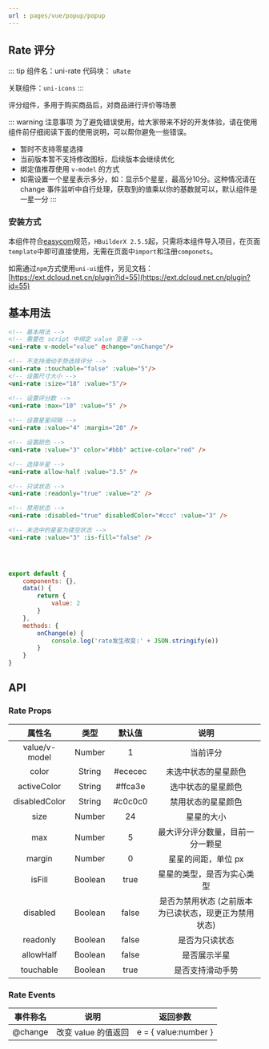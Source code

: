 ```yaml
---
url : pages/vue/popup/popup
---
```


## Rate 评分
::: tip 组件名：uni-rate
代码块： `uRate`

关联组件：`uni-icons`
:::

评分组件，多用于购买商品后，对商品进行评价等场景

::: warning 注意事项
为了避免错误使用，给大家带来不好的开发体验，请在使用组件前仔细阅读下面的使用说明，可以帮你避免一些错误。

- 暂时不支持零星选择
- 当前版本暂不支持修改图标，后续版本会继续优化
- 绑定值推荐使用 `v-model` 的方式
- 如需设置一个星星表示多分，如：显示5个星星，最高分10分。这种情况请在 change 事件监听中自行处理，获取到的值乘以你的基数就可以，默认组件是一星一分
:::

### 安装方式

本组件符合[easycom](https://uniapp.dcloud.io/collocation/pages?id=easycom)规范，`HBuilderX 2.5.5`起，只需将本组件导入项目，在页面`template`中即可直接使用，无需在页面中`import`和注册`componets`。

如需通过`npm`方式使用`uni-ui`组件，另见文档：[https://ext.dcloud.net.cn/plugin?id=55](https://ext.dcloud.net.cn/plugin?id=55)


## 基本用法 

```html
<!-- 基本用法 -->
<!-- 需要在 script 中绑定 value 变量 -->
<uni-rate v-model="value" @change="onChange"/>

<!-- 不支持滑动手势选择评分 -->
<uni-rate :touchable="false" :value="5"/>
<!-- 设置尺寸大小 -->
<uni-rate :size="18" :value="5"/>

<!-- 设置评分数 -->
<uni-rate :max="10" :value="5" />
	
<!-- 设置星星间隔 -->
<uni-rate :value="4" :margin="20" />	

<!-- 设置颜色 -->
<uni-rate :value="3" color="#bbb" active-color="red" />

<!-- 选择半星 -->
<uni-rate allow-half :value="3.5" />

<!-- 只读状态 -->
<uni-rate :readonly="true" :value="2" />

<!-- 禁用状态 -->
<uni-rate :disabled="true" disabledColor="#ccc" :value="3" />

<!-- 未选中的星星为镂空状态 -->
<uni-rate :value="3" :is-fill="false" />

			 
```

```javascript

export default {
	components: {},
	data() {
		return {
			value: 2
		}
	},
	methods: {
		onChange(e) {
			console.log('rate发生改变:' + JSON.stringify(e))
		}
	}
}

```

## API
### Rate Props

属性名			|	类型			|	默认值	|	说明																									
:-:				|	:-:		|	:-:		|	:-:	
value/v-model	|	Number 	 	| 1			|	当前评分
color 			|	String 	 	| #ececec	|	未选中状态的星星颜色
activeColor 	|	String 	 	| #ffca3e	|	选中状态的星星颜色
disabledColor 	|	String 	 	| #c0c0c0	|	禁用状态的星星颜色
size 			|	Number 	 	| 24		|	星星的大小
max 			|	Number 	 	| 5			|	最大评分评分数量，目前一分一颗星
margin 			|	Number 	 	| 0			|	星星的间距，单位 px
isFill 			| 	Boolean 	| true		|	星星的类型，是否为实心类型
disabled 		|	Boolean 	| false		|	是否为禁用状态 (之前版本为已读状态，现更正为禁用状态)
readonly 		|	Boolean 	| false		| 	是否为只读状态
allowHalf		| 	Boolean 	| false		|	是否展示半星
touchable		|	Boolean 	| true		|	是否支持滑动手势

### Rate Events

事件称名			|	说明						|	返回参数			
:-:				|	:-:						|	:-:	
@change			|	改变 value 的值返回		|	e = { value:number }		
